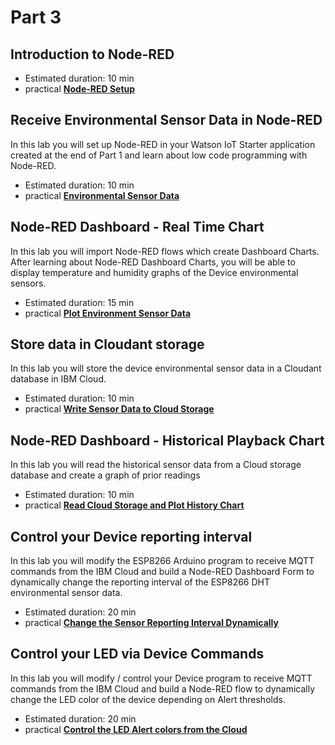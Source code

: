 # Part 3

## Introduction to Node-RED

- Estimated duration: 10 min
- practical [**Node-RED Setup**](NODERED.md)

## Receive Environmental Sensor Data in Node-RED

In this lab you will set up Node-RED in your Watson IoT Starter application created at the end of Part 1 and learn about low code programming with Node-RED.

- Estimated duration: 10 min
- practical [**Environmental Sensor Data**](DHTDATA.md)

## Node-RED Dashboard - Real Time Chart

In this lab you will import Node-RED flows which create Dashboard Charts. After learning about Node-RED Dashboard Charts, you will be able to display temperature and humidity graphs of the Device environmental sensors.

- Estimated duration: 15 min
- practical [**Plot Environment Sensor Data**](DASHBOARD.md)

## Store data in Cloudant storage

In this lab you will store the device environmental sensor data in a Cloudant database in IBM Cloud.

- Estimated duration: 10 min
- practical [**Write Sensor Data to Cloud Storage**](CLOUDANT.md)

## Node-RED Dashboard - Historical Playback Chart

In this lab you will read the historical sensor data from a Cloud storage database and create a graph of prior readings

- Estimated duration: 10 min
- practical [**Read Cloud Storage and Plot History Chart**](HISTORY.md)

## Control your Device reporting interval

In this lab you will modify the ESP8266 Arduino program to receive MQTT commands from the IBM Cloud and build a Node-RED Dashboard Form to dynamically change the reporting interval of the ESP8266 DHT environmental sensor data.

- Estimated duration: 20 min
- practical [**Change the Sensor Reporting Interval Dynamically**](INTERVAL.md)

## Control your LED via Device Commands

In this lab you will modify / control your Device program to receive MQTT commands from the IBM Cloud and build a Node-RED flow to dynamically change the LED color of the device depending on Alert thresholds.

- Estimated duration: 20 min
- practical [**Control the LED Alert colors from the Cloud**](LED.md)
